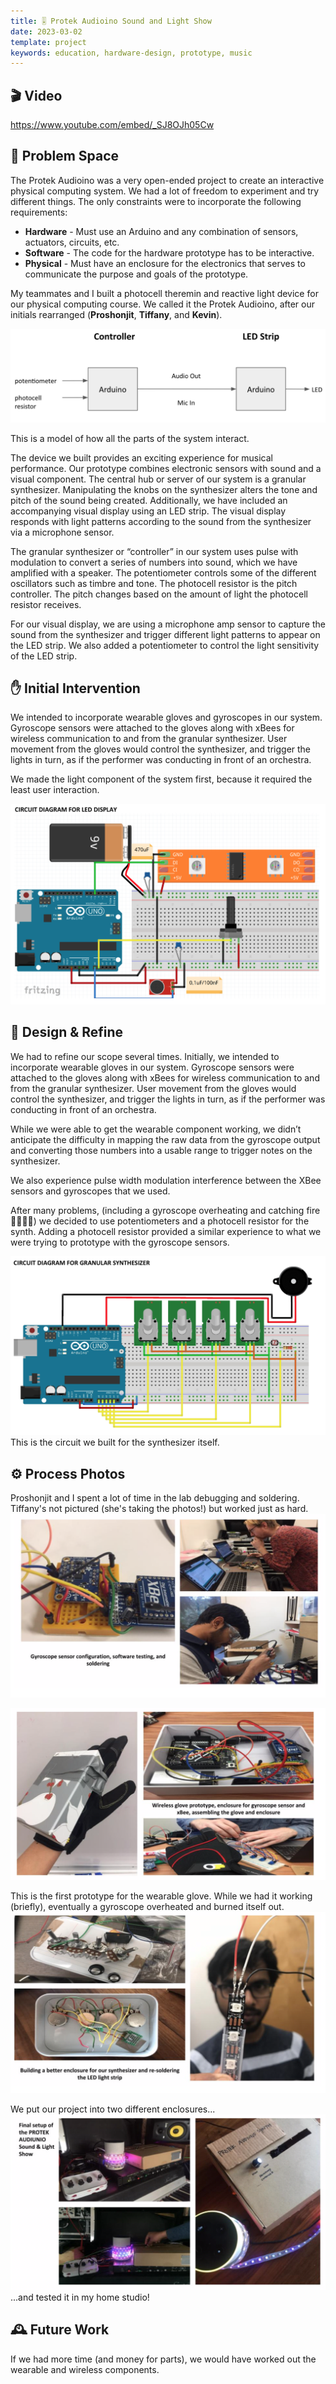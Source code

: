 ```yaml
---
title: 🎚 Protek Audioino Sound and Light Show
date: 2023-03-02
template: project
keywords: education, hardware-design, prototype, music
---
```

## 🎬 Video
https://www.youtube.com/embed/_SJ8OJh05Cw

## 🤔 Problem Space
The Protek Audioino was a very open-ended project to create an interactive physical computing system. We had a lot of freedom to experiment and try different things. The only constraints were to incorporate the following requirements:
- **Hardware** - Must use an Arduino and any combination of sensors, actuators, circuits, etc.
- **Software** - The code for the hardware prototype has to be interactive.
- **Physical** - Must have an enclosure for the electronics that serves to communicate the purpose and goals of the prototype.

My teammates and I built a photocell theremin and reactive light device for our physical computing course. We called it the Protek Audioino, after our initials rearranged (**Proshonjit**, **Tiffany**, and **Kevin**).

 ![Example signal flow](./img/synth-1.png "Example signal flow")
        
This is a model of how all the parts of the system interact.

The device we built provides an exciting experience for musical performance. Our prototype combines electronic sensors with sound and a visual component. The central hub or server of our system is a granular synthesizer. Manipulating the knobs on the synthesizer alters the tone and pitch of the sound being created. Additionally, we have included an accompanying visual display using an LED strip. The visual display responds with light patterns according to the sound from the synthesizer via a microphone sensor.

The granular synthesizer or “controller” in our system uses pulse with modulation to convert a series of numbers into sound, which we have amplified with a speaker. The potentiometer controls some of the different oscillators such as timbre and tone. The photocell resistor is the pitch controller. The pitch changes based on the amount of light the photocell resistor receives.

For our visual display, we are using a microphone amp sensor to capture the sound from the synthesizer and trigger different light patterns to appear on the LED strip. We also added a potentiometer to control the light sensitivity of the LED strip.
          
## ✋ Initial Intervention
We intended to incorporate wearable gloves and gyroscopes in our system. Gyroscope sensors were attached to the gloves along with xBees for wireless communication to and from the granular synthesizer. User movement from the gloves would control the synthesizer, and trigger the lights in turn, as if the performer was conducting in front of an orchestra.

We made the light component of the system first, because it required the least user interaction.

![Example circuit diagram](./img/synth-2.png "Circuit diagram 1")
          
## 🎨 Design & Refine
We had to refine our scope several times. Initially, we intended to incorporate wearable gloves in our system. Gyroscope sensors were attached to the gloves along with xBees for wireless communication to and from the granular synthesizer. User movement from the gloves would control the synthesizer, and trigger the lights in turn, as if the performer was conducting in front of an orchestra.

While we were able to get the wearable component working, we didn’t anticipate the difficulty in mapping the raw data from the gyroscope output and converting those numbers into a usable range to trigger notes on the synthesizer.

We also experience pulse width modulation interference between the XBee sensors and gyroscopes that we used.

After many problems, (including a gyroscope overheating and catching fire 👨‍🚒🧯🔥) we decided to use potentiometers and a photocell resistor for the synth. Adding a photocell resistor provided a similar experience to what we were trying to prototype with the gyroscope sensors.

![Circuit Diagram 2](./img/synth-3.png "Example circuit diagram 2")
This is the circuit we built for the synthesizer itself.

## ⚙️ Process Photos
Proshonjit and I spent a lot of time in the lab debugging and soldering. Tiffany's not pictured (she's taking the photos!) but worked just as hard.
![Working on prototype](./img/synth-4.png "Working on the prototype")

![Example working prototype](./img/synth-5.png "Example working prototype")

This is the first prototype for the wearable glove. While we had it working (briefly), eventually a gyroscope overheated and burned itself out.
![Adding a new enclosure](./img/synth-6.png "Adding a new enclosure")
              
We put our project into two different enclosures...
![Testing in the home studio](./img/synth-7.png "Testing in the home studio")            
...and tested it in my home studio!
            
## 🕰 Future Work                
If we had more time (and money for parts), we would have worked out the wearable and wireless components.
